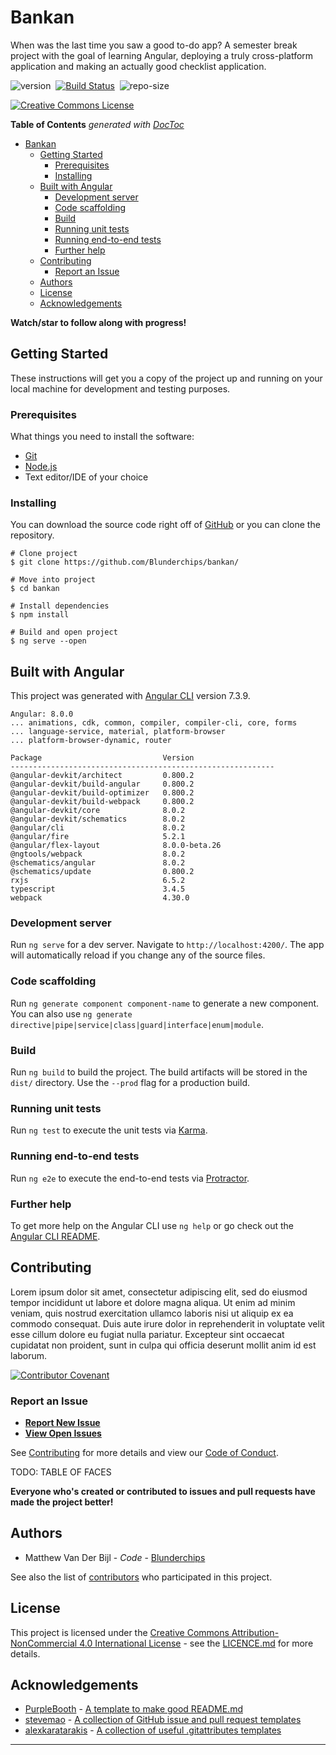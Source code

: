 # Bankan

When was the last time you saw a good to-do app? A semester break project with the goal of learning Angular, deploying a truly cross-platform application and making an actually good checklist application.

![version](https://img.shields.io/github/package-json/v/Blunderchips/bankan.svg)&nbsp;
[![Build Status](https://travis-ci.org/Blunderchips/bankan.svg?branch=master)](https://travis-ci.org/Blunderchips/bankan)&nbsp;
![repo-size](https://img.shields.io/github/repo-size/Blunderchips/bankan.svg)&nbsp;
<!-- [![codecov](https://codecov.io/gh/Blunderchips/bankan/branch/master/graph/badge.svg)](https://codecov.io/gh/Blunderchips/bankan)&nbsp; -->

[![Creative Commons License](https://i.creativecommons.org/l/by-nc/4.0/80x15.png)](http://creativecommons.org/licenses/by-nc/4.0/)&nbsp;

<!-- START doctoc generated TOC please keep comment here to allow auto update -->
<!-- DON'T EDIT THIS SECTION, INSTEAD RE-RUN doctoc TO UPDATE -->
**Table of Contents**  *generated with [DocToc](https://github.com/thlorenz/doctoc)*

- [Bankan](#bankan)
  - [Getting Started](#getting-started)
    - [Prerequisites](#prerequisites)
    - [Installing](#installing)
  - [Built with Angular](#built-with-angular)
    - [Development server](#development-server)
    - [Code scaffolding](#code-scaffolding)
    - [Build](#build)
    - [Running unit tests](#running-unit-tests)
    - [Running end-to-end tests](#running-end-to-end-tests)
    - [Further help](#further-help)
  - [Contributing](#contributing)
    - [Report an Issue](#report-an-issue)
  - [Authors](#authors)
  - [License](#license)
  - [Acknowledgements](#acknowledgements)

<!-- END doctoc generated TOC please keep comment here to allow auto update -->

**Watch/star to follow along with progress!**

## Getting Started
These instructions will get you a copy of the project up and running on your local machine for development and testing purposes.

### Prerequisites

What things you need to install the software:

* [Git](https://git-scm.com/)
* [Node.js](https://nodejs.org)
* Text editor/IDE of your choice

### Installing

You can download the source code right off of [GitHub](https://github.com/Blunderchips/bankan/archive/master.zip) or you can  clone the repository.

```
# Clone project
$ git clone https://github.com/Blunderchips/bankan/

# Move into project
$ cd bankan

# Install dependencies
$ npm install

# Build and open project
$ ng serve --open
```

## Built with Angular

This project was generated with [Angular CLI](https://github.com/angular/angular-cli) version 7.3.9.

```
Angular: 8.0.0
... animations, cdk, common, compiler, compiler-cli, core, forms
... language-service, material, platform-browser
... platform-browser-dynamic, router

Package                           Version
-----------------------------------------------------------
@angular-devkit/architect         0.800.2
@angular-devkit/build-angular     0.800.2
@angular-devkit/build-optimizer   0.800.2
@angular-devkit/build-webpack     0.800.2
@angular-devkit/core              8.0.2
@angular-devkit/schematics        8.0.2
@angular/cli                      8.0.2
@angular/fire                     5.2.1
@angular/flex-layout              8.0.0-beta.26
@ngtools/webpack                  8.0.2
@schematics/angular               8.0.2
@schematics/update                0.800.2
rxjs                              6.5.2
typescript                        3.4.5
webpack                           4.30.0
```

### Development server
Run `ng serve` for a dev server. Navigate to `http://localhost:4200/`. The app will automatically reload if you change any of the source files.

### Code scaffolding
Run `ng generate component component-name` to generate a new component. You can also use `ng generate directive|pipe|service|class|guard|interface|enum|module`.

### Build
Run `ng build` to build the project. The build artifacts will be stored in the `dist/` directory. Use the `--prod` flag for a production build.

### Running unit tests
Run `ng test` to execute the unit tests via [Karma](https://karma-runner.github.io).

### Running end-to-end tests
Run `ng e2e` to execute the end-to-end tests via [Protractor](http://www.protractortest.org/).

### Further help
To get more help on the Angular CLI use `ng help` or go check out the [Angular CLI README](https://github.com/angular/angular-cli/blob/master/README.md).

## Contributing
Lorem ipsum dolor sit amet, consectetur adipiscing elit, sed do eiusmod tempor incididunt ut labore et dolore magna aliqua. Ut enim ad minim veniam, quis nostrud exercitation ullamco laboris nisi ut aliquip ex ea commodo consequat. Duis aute irure dolor in reprehenderit in voluptate velit esse cillum dolore eu fugiat nulla pariatur. Excepteur sint occaecat cupidatat non proident, sunt in culpa qui officia deserunt mollit anim id est laborum.

[![Contributor Covenant](https://img.shields.io/badge/Contributor%20Covenant-v1.4%20adopted-ff69b4.svg)](https://github.com/Blunderchips/bankan/blob/master/CODE_OF_CONDUCT.md)

### Report an Issue

- **[Report New Issue](https://github.com/Blunderchips/bankan/issues/new)**
- **[View Open Issues](https://github.com/Blunderchips/bankan/issues)**

See [Contributing](https://github.com/Blunderchips/bankan/blob/master/CONTRIBUTING.md) for more details and view our [Code of Conduct](https://github.com/Blunderchips/bankan/blob/master/CODE_OF_CONDUCT.md).

TODO: TABLE OF FACES

**Everyone who's created or contributed to issues and pull requests have made the project better!**

## Authors

- Matthew Van Der Bijl - *Code* - [Blunderchips](https://github.com/Blunderchips)

See also the list of [contributors](https://github.com/Blunderchips/bankan/graphs/contributors) who participated in this project.

## License

This project is licensed under the [Creative Commons Attribution-NonCommercial 4.0 International License](http://creativecommons.org/licenses/by-nc/4.0/) - see the [LICENCE.md](https://github.com/Blunderchips/bankan/blob/master/LICENCE.md) for more details.

## Acknowledgements

- [PurpleBooth](https://gist.github.com/PurpleBooth) - [A template to make good README.md](https://gist.github.com/PurpleBooth/109311bb0361f32d87a2)
- [stevemao](https://github.com/stevemao) - [A collection of GitHub issue and pull request templates](https://github.com/stevemao/github-issue-templates)
- [alexkaratarakis](https://github.com/alexkaratarakis) - [A collection of useful .gitattributes templates](https://github.com/alexkaratarakis/gitattributes)

***
